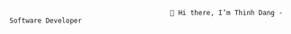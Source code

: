                                             👋 Hi there, I’m Thinh Dang - Software Developer

<!---
thinhNdang536/thinhNdang536 is a ✨ special ✨ repository because its `README.md` (this file) appears on your GitHub profile.
You can click the Preview link to take a look at your changes.
--->
